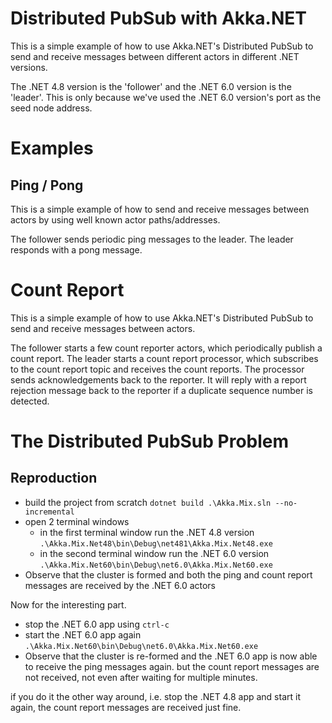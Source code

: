 # Distributed PubSub with Akka.NET

This is a simple example of how to use Akka.NET's Distributed PubSub to send and receive messages between different actors in different .NET versions.

The .NET 4.8 version is the 'follower' and the .NET 6.0 version is the 'leader'.
This is only because we've used the .NET 6.0 version's port as the seed node address.

# Examples
## Ping / Pong

This is a simple example of how to send and receive messages between actors by using well known actor paths/addresses.

The follower sends periodic ping messages to the leader.
The leader responds with a pong message.    


# Count Report

This is a simple example of how to use Akka.NET's Distributed PubSub to send and receive messages between actors.

The follower starts a few count reporter actors, which periodically publish a count report.
The leader starts a count report processor, which subscribes to the count report topic and receives the count reports.
The processor sends acknowledgements back to the reporter. It will reply with a report rejection message back to the reporter if a duplicate sequence number is detected.

# The Distributed PubSub Problem

## Reproduction

* build the project from scratch `dotnet build .\Akka.Mix.sln --no-incremental`
* open 2 terminal windows
  * in the first terminal window run the .NET 4.8 version `.\Akka.Mix.Net48\bin\Debug\net481\Akka.Mix.Net48.exe`
  * in the second terminal window run the .NET 6.0 version `.\Akka.Mix.Net60\bin\Debug\net6.0\Akka.Mix.Net60.exe`   
* Observe that the cluster is formed and both the ping and count report messages are received by the .NET 6.0 actors

Now for the interesting part.

* stop the .NET 6.0 app using `ctrl-c`
* start the .NET 6.0 app again `.\Akka.Mix.Net60\bin\Debug\net6.0\Akka.Mix.Net60.exe`
* Observe that the cluster is re-formed and the .NET 6.0 app is now able to receive the ping messages again. but the count report messages are not received, not even after waiting for multiple minutes.

if you do it the other way around, i.e. stop the .NET 4.8 app and start it again, the count report messages are received just fine.





